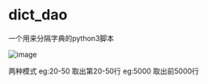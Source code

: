 # dict_dao
一个用来分隔字典的python3脚本

![image](https://user-images.githubusercontent.com/58037546/148670245-86966353-4fd1-4a1c-8c97-44e3cd01e593.png)

两种模式
eg:20-50 取出第20-50行
eg:5000  取出前5000行
